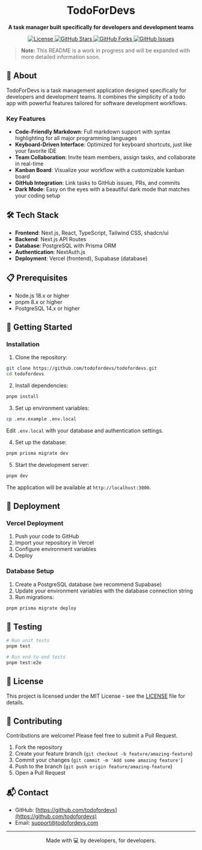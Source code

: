 <div align="center">
  <h1>TodoForDevs</h1>
  <p><strong>A task manager built specifically for developers and development teams</strong></p>
  <p>
    <a href="https://github.com/todofordevs/todofordevs/blob/main/LICENSE">
      <img src="https://img.shields.io/github/license/todofordevs/todofordevs" alt="License" />
    </a>
    <a href="https://github.com/todofordevs/todofordevs/stargazers">
      <img src="https://img.shields.io/github/stars/todofordevs/todofordevs" alt="GitHub Stars" />
    </a>
    <a href="https://github.com/todofordevs/todofordevs/network/members">
      <img src="https://img.shields.io/github/forks/todofordevs/todofordevs" alt="GitHub Forks" />
    </a>
    <a href="https://github.com/todofordevs/todofordevs/issues">
      <img src="https://img.shields.io/github/issues/todofordevs/todofordevs" alt="GitHub Issues" />
    </a>
  </p>
</div>

> **Note:** This README is a work in progress and will be expanded with more detailed information soon.

## 🚀 About

TodoForDevs is a task management application designed specifically for developers and development teams. It combines the simplicity of a todo app with powerful features tailored for software development workflows.

### Key Features

- **Code-Friendly Markdown**: Full markdown support with syntax highlighting for all major programming languages
- **Keyboard-Driven Interface**: Optimized for keyboard shortcuts, just like your favorite IDE
- **Team Collaboration**: Invite team members, assign tasks, and collaborate in real-time
- **Kanban Board**: Visualize your workflow with a customizable kanban board
- **GitHub Integration**: Link tasks to GitHub issues, PRs, and commits
- **Dark Mode**: Easy on the eyes with a beautiful dark mode that matches your coding setup

## 🛠️ Tech Stack

- **Frontend**: Next.js, React, TypeScript, Tailwind CSS, shadcn/ui
- **Backend**: Next.js API Routes
- **Database**: PostgreSQL with Prisma ORM
- **Authentication**: NextAuth.js
- **Deployment**: Vercel (frontend), Supabase (database)

## 📋 Prerequisites

- Node.js 18.x or higher
- pnpm 8.x or higher
- PostgreSQL 14.x or higher

## 🚀 Getting Started

### Installation

1. Clone the repository:

```bash
git clone https://github.com/todofordevs/todofordevs.git
cd todofordevs
```

2. Install dependencies:

```bash
pnpm install
```

3. Set up environment variables:

```bash
cp .env.example .env.local
```

Edit `.env.local` with your database and authentication settings.

4. Set up the database:

```bash
pnpm prisma migrate dev
```

5. Start the development server:

```bash
pnpm dev
```

The application will be available at `http://localhost:3000`.

## 🚢 Deployment

### Vercel Deployment

1. Push your code to GitHub
2. Import your repository in Vercel
3. Configure environment variables
4. Deploy

### Database Setup

1. Create a PostgreSQL database (we recommend Supabase)
2. Update your environment variables with the database connection string
3. Run migrations:

```bash
pnpm prisma migrate deploy
```

## 🧪 Testing

```bash
# Run unit tests
pnpm test

# Run end-to-end tests
pnpm test:e2e
```

## 📄 License

This project is licensed under the MIT License - see the [LICENSE](LICENSE) file for details.

## 🤝 Contributing

Contributions are welcome! Please feel free to submit a Pull Request.

1. Fork the repository
2. Create your feature branch (`git checkout -b feature/amazing-feature`)
3. Commit your changes (`git commit -m 'Add some amazing feature'`)
4. Push to the branch (`git push origin feature/amazing-feature`)
5. Open a Pull Request

## 📬 Contact

- GitHub: [https://github.com/todofordevs](https://github.com/todofordevs)
- Email: support@todofordevs.com

---

<div align="center">
  <p>Made with 💻 by developers, for developers.</p>
</div>
